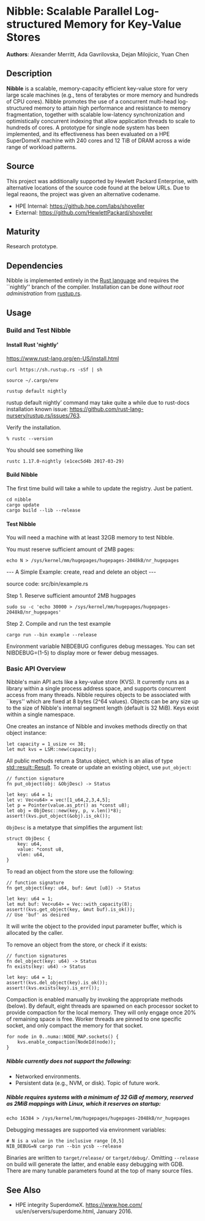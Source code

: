 # Nibble: Scalable Parallel Log-structured Memory for Key-Value Stores

**Authors**:  Alexander Merritt, Ada Gavrilovska, Dejan Milojicic, Yuan Chen

## Description

**Nibble** is a scalable, memory-capacity efficient key-value store for very large scale machines (e.g., tens of terabytes or more memory and hundreds of CPU cores). Nibble promotes the use of a concurrent multi-head log-structured memory to attain high performance and resistance to memory fragmentation, together with scalable low-latency synchronization and optimistically concurrent indexing that allow application threads to scale to hundreds of cores. A prototype for single node system has been implemented, and its effectiveness has been evaluated on a HPE SuperDomeX machine with 240 cores and 12 TiB of DRAM across a wide range of workload patterns. 

## Source

This project was additionally supported by Hewlett Packard Enterprise, with alternative locations of the source code found at the below URLs. Due to legal reaons, the project was given an alternative codename.

- HPE Internal: https://github.hpe.com/labs/shoveller
- External: https://github.com/HewlettPackard/shoveller

## Maturity

Research prototype. 

## Dependencies

Nibble is implemented entirely in the [Rust language](https://www.rust-lang.org/en-US/) and requires the ``nightly'' branch of the compiler.  Installation can be done _without root administration_ from [rustup.rs](https://rustup.rs).


## Usage

### Build and Test Nibble

#### Install Rust 'nightly'
https://www.rust-lang.org/en-US/install.html

```
curl https://sh.rustup.rs -sSf | sh 

source ~/.cargo/env

rustup default nightly

```
rustup default nightly’ command may take quite a while due to rust-docs installation known issue: https://github.com/rust-lang-nursery/rustup.rs/issues/763.

Verify the installation.
```
% rustc --version
```
You should see something like 
```
rustc 1.17.0-nightly (e1cec5d4b 2017-03-29)
```

#### Build Nibble

The first time build will take a while to update the registry. Just be patient. 

```
cd nibble
cargo update
cargo build --lib --release
```


#### Test Nibble

You will need a machine with at least 32GB memory to test Nibble. 

You must reserve sufficient amount of 2MB pages:

```
echo N > /sys/kernel/mm/hugepages/hugepages-2048kB/nr_hugepages
```

--- A Simple Example: create, read and delete an object ---

source code: src/bin/example.rs

Step 1. Reserve sufficient amountof 2MB hugpages
```
sudo su -c 'echo 30000 > /sys/kernel/mm/hugepages/hugepages-2048kB/nr_hugepages' 
```
Step 2. Compile and run the test example
```
cargo run --bin example --release
```
Environment variable NIBDEBUG configures debug messages. You can set NIBDEBUG=(1-5) to display more or fewer debug messages.

### Basic API Overview

Nibble's main API acts like a key-value store (KVS).  It currently
runs as a library within a single process address space, and supports
concurrent access from many threads.  Nibble requires objects to be
associated with ``keys'' which are fixed at 8 bytes (2^64 values).
Objects can be any size up to the size of Nibble's internal segment
length (default is 32 MiB).  Keys exist within a single namespace.


One creates an instance of Nibble and invokes methods directly on
that object instance:

```
let capacity = 1_usize << 38;
let mut kvs = LSM::new(capacity);
```

All public methods return a Status object, which is an alias of type
[std::result::Result](https://doc.rust-lang.org/nightly/std/result/enum.Result.html).
To create or update an existing object, use `put_object`:

```
// function signature
fn put_object(obj: &ObjDesc) -> Status

let key: u64 = 1;
let v: Vec<u64> = vec![1_u64,2,3,4,5];
let p = Pointer(value.as_ptr() as *const u8);
let obj = ObjDesc::new(key, p, v.len()*8);
assert!(kvs.put_object(&obj).is_ok());
```

`ObjDesc` is a metatype that simplifies the argument list:

```
struct ObjDesc {
    key: u64,
    value: *const u8,
    vlen: u64,
}
```

To read an object from the store use the following:

```
// function signature
fn get_object(key: u64, buf: &mut [u8]) -> Status

let key: u64 = 1;
let mut buf: Vec<u64> = Vec::with_capacity(8);
assert!(kvs.get_object(key, &mut buf).is_ok());
// Use 'buf' as desired
```

It will write the object to the provided input parameter buffer, which is allocated by the caller.

To remove an object from the store, or check if it exists:

```
// function signatures
fn del_object(key: u64) -> Status
fn exists(key: u64) -> Status

let key: u64 = 1;
assert!(kvs.del_object(key).is_ok());
assert!(kvs.exists(key).is_err());
```

Compaction is enabled manually by invoking the appropriate methods (below).  By default, eight threads are spawned on each processor socket to provide compaction for the local memory.  They will only engage once 20% of remaining space is free. Worker threads are pinned to one specific socket, and only compact the memory for that socket.

```
for node in 0..numa::NODE_MAP.sockets() {
    kvs.enable_compaction(NodeId(node));
}
```

##### Nibble currently does not support the following:
- Networked environments.
- Persistent data (e.g., NVM, or disk).  Topic of future work.

##### Nibble requires systems with a minimum of 32 GiB of memory, reserved as 2MiB mappings with Linux, which it reserves on startup:
```
echo 16384 > /sys/kernel/mm/hugepages/hugepages-2048kB/nr_hugepages
```
Debugging messages are supported via environment variables:
```
# N is a value in the inclusive range [0,5]
NIB_DEBUG=N cargo run --bin ycsb --release
```

Binaries are written to ``target/release/`` or
``target/debug/``. Omitting ``--release`` on build will generate the
latter, and enable easy debugging with GDB.  There are many tunable
parameters found at the top of many source files.

## See Also

- HPE integrity SuperdomeX. https://www.hpe.com/ us/en/servers/superdome.html, January 2016.
